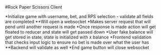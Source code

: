 #Rock Paper Scissors Client

*Initialize game with username, bet, and RPS selection - validate all fields are completed
**Will open a websocket
*Makes server request that will pend until another request is made
*Once response is made action will get floated to reducer and state will get passed down
*User fake balance will get stored in state, state is initialized with x balance
*Frontend validation that checks input logic to ensure no bet is made over what the user has
**Backend will validate as well
*End game button will close websocket
